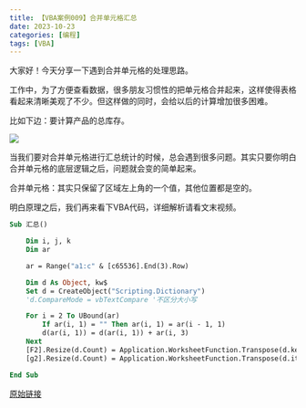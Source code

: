 ```yaml
---
title: 【VBA案例009】合并单元格汇总
date: 2023-10-23
categories: [编程]
tags: [VBA]
---
```


大家好！今天分享一下遇到合并单元格的处理思路。

工作中，为了方便查看数据，很多朋友习惯性的把单元格合并起来，这样使得表格看起来清晰美观了不少。但这样做的同时，会给以后的计算增加很多困难。

比如下边：要计算产品的总库存。

![](https://img.richfan.site/program/vba/vba案列/【VBA案例009】合并单元格汇总.gif)

当我们要对合并单元格进行汇总统计的时候，总会遇到很多问题。其实只要你明白合并单元格的底层逻辑之后，问题就会变的简单起来。

合并单元格：其实只保留了区域左上角的一个值，其他位置都是空的。

明白原理之后，我们再来看下VBA代码，详细解析请看文末视频。

```vb
Sub 汇总()

    Dim i, j, k
    Dim ar

    ar = Range("a1:c" & [c65536].End(3).Row)

    Dim d As Object, kw$
    Set d = CreateObject("Scripting.Dictionary")
    'd.CompareMode = vbTextCompare '不区分大小写

    For i = 2 To UBound(ar)
        If ar(i, 1) = "" Then ar(i, 1) = ar(i - 1, 1)
        d(ar(i, 1)) = d(ar(i, 1)) + ar(i, 3)
    Next
    [F2].Resize(d.Count) = Application.WorksheetFunction.Transpose(d.keys)
    [g2].Resize(d.Count) = Application.WorksheetFunction.Transpose(d.items)

End Sub
```

[原始链接](https://mp.weixin.qq.com/s?__biz=MzIyOTc3NzQ2NA==&mid=2247485175&idx=1&sn=21a86379e469df4052c9e26bc5615e4b&chksm=e8bccfa0dfcb46b67aa9719e78f9d5ef4e2316ead39351e037282d360f6fc752126496c0e063&scene=178&cur_album_id=3115603487041503237#rd)